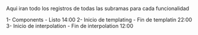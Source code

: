 Aqui iran todo los registros de todas las subramas para cada funcionalidad

1- Components - Listo 14:00
2- Inicio de templating - Fin de templatin 22:00
3- Inicio de interpolation - Fin de interpolation 12:00
